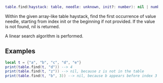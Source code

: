 ```Lua
table.find(haystack: table, needle: unknown, init?: number): nil | number | unknown
```
Within the given array-like table haystack, find the first occurrence of value needle, starting from index init or the beginning if not provided. If the value is not found, nil is returned.

A linear search algorithm is performed.
## Examples
```Lua
local t = {"a", "b", "c", "d", "e"}
print(table.find(t, "d")) --> 4
print(table.find(t, "z")) --> nil, because z is not in the table
print(table.find(t, "b", 3)) --> nil, because b appears before index 3
```